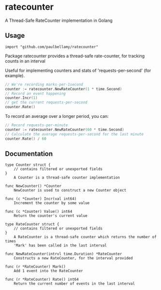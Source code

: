 # ratecounter

A Thread-Safe RateCounter implementation in Golang

## Usage

```
import "github.com/paulbellamy/ratecounter"
```

Package ratecounter provides a thread-safe rate-counter, for tracking
counts in an interval

Useful for implementing counters and stats of 'requests-per-second' (for
example).

```go
// We're recording marks-per-1second
counter := ratecounter.NewRateCounter(1 * time.Second)
// Record an event happening
counter.Incr(1)
// get the current requests-per-second
counter.Rate()
```

To record an average over a longer period, you can:

```go
// Record requests-per-minute
counter := ratecounter.NewRateCounter(60 * time.Second)
// Calculate the average requests-per-second for the last minute
counter.Rate() / 60
```

## Documentation

```
type Counter struct {
    // contains filtered or unexported fields
}
    A Counter is a thread-safe counter implementation

func NewCounter() *Counter
    NewCounter is used to construct a new Counter object

func (c *Counter) Incr(val int64)
    Increment the counter by some value

func (c *Counter) Value() int64
    Return the counter's current value

type RateCounter struct {
    // contains filtered or unexported fields
}
    A RateCounter is a thread-safe counter which returns the number of times
    'Mark' has been called in the last interval

func NewRateCounter(intrvl time.Duration) *RateCounter
    Constructs a new RateCounter, for the interval provided

func (r *RateCounter) Mark()
    Add 1 event into the RateCounter

func (r *RateCounter) Rate() int64
    Return the current number of events in the last interval
```
